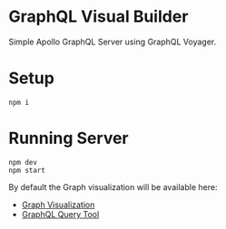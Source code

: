 # GraphQL Visual Builder

Simple Apollo GraphQL Server using GraphQL Voyager.

# Setup

    npm i

# Running Server

    npm dev
    npm start

By default the Graph visualization will be available here:

* [Graph Visualization](http://localhost:5000/voyager)
* [GraphQL Query Tool](http://localhost:5000/graphql)